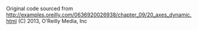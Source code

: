 Original code sourced from http://examples.oreilly.com/0636920026938/chapter_09/20_axes_dynamic.html (C) 2013, O'Reilly Media, Inc


